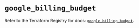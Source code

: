 # `google_billing_budget`

Refer to the Terraform Registry for docs: [`google_billing_budget`](https://registry.terraform.io/providers/hashicorp/google/5.17.0/docs/resources/billing_budget).

